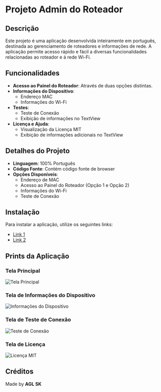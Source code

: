 # Projeto Admin do Roteador

## Descrição

Este projeto é uma aplicação desenvolvida inteiramente em português, destinada ao gerenciamento de roteadores e informações de rede. A aplicação permite acesso rápido e fácil a diversas funcionalidades relacionadas ao roteador e à rede Wi-Fi.

## Funcionalidades

- **Acesso ao Painel do Roteador**: Através de duas opções distintas.
- **Informações do Dispositivo**:
  - Endereço MAC
  - Informações do Wi-Fi
- **Testes**:
  - Teste de Conexão
  - Exibição de informações no TextView
- **Licença e Ajuda**:
  - Visualização da Licença MIT
  - Exibição de informações adicionais no TextView

## Detalhes do Projeto

- **Linguagem**: 100% Português
- **Código Fonte**: Contém código fonte de browser
- **Opções Disponíveis**:
  - Endereço de MAC
  - Acesso ao Painel do Roteador (Opção 1 e Opção 2)
  - Informações do Wi-Fi
  - Teste de Conexão


## Instalação

Para instalar a aplicação, utilize os seguintes links:

- [Link 1](#)
- [Link 2](#)

## Prints da Aplicação

### Tela Principal

![Tela Principal](print_da_tela_principal)

### Tela de Informações do Dispositivo

![Informações do Dispositivo](print_da_tela_de_informações)

### Tela de Teste de Conexão

![Teste de Conexão](print_da_tela_de_teste_de_conexão)

### Tela de Licença

![Licença MIT](print_da_tela_de_licença)

## Créditos

Made by **AGL SK**
